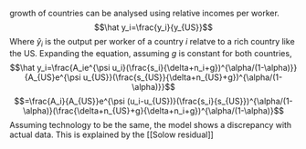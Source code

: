 growth of countries can be analysed using relative incomes per worker. $$\hat y_i=\frac{y_i}{y_{US}}$$Where $\hat y_i$ is the output per worker of a country $i$ relatve to a rich country like the US. Expanding the equation, assuming $g$ is constant for both countries, $$\hat y_i=\frac{A_ie^{\psi u_i}(\frac{s_i}{\delta+n_i+g})^{\alpha/(1-\alpha)}}{A_{US}e^{\psi u_{US}}(\frac{s_{US}}{\delta+n_{US}+g})^{\alpha/(1-\alpha)}}$$$$=\frac{A_i}{A_{US}}e^{\psi (u_i-u_{US})}(\frac{s_i}{s_{US}})^{\alpha/(1-\alpha)}(\frac{\delta+n_{US}+g}{\delta+n_i+g})^{\alpha/(1-\alpha)}$$
Assuming technology to be the same, the model shows a discrepancy with actual data. This is explained by the [[Solow residual]]
